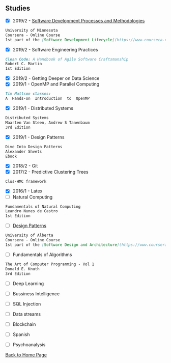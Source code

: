 ## Studies
- [x] 2019/2 - [Software Development Processes and Methodologies](https://www.coursera.org/learn/software-processes/)
```markdown
University of Minnesota
Coursera - Online Course
1st part of the [Software Development Lifecycle](https://www.coursera.org/specializations/software-development-lifecycle) specialization
```
- [x] 2019/2 - Software Engineering Practices
```markdown
Clean Code: A Handbook of Agile Software Craftsmanship
Robert C. Martin
1st Edition
```
- [x] 2019/2 - Getting Deeper on Data Science
- [x] 2019/1 - OpenMP and Parallel Computing
```markdown
Tim Mattson classes:
A  Hands-on  Introduction  to  OpenMP
```
- [x] 2019/1 - Distributed Systems
```markdown
Distributed Systems
Maarten Van Steen, Andrew S Tanenbaum
3rd Edition
```
- [x] 2019/1 - Design Patterns 
```markdown
Dive Into Design Patterns
Alexander Shvets
Ebook
```
- [x] 2018/2 - Git
- [x] 2017/2 - Predictive Clustering Trees
```markdown
Clus-HMC framework
```
- [x] 2016/1 - Latex
- [ ] Natural Computing 
```markdown
Fundamentals of Natural Computing
Leandro Nunes de Castro
1st Edition
```
- [ ] [Design Patterns](https://www.coursera.org/learn/object-oriented-design) 
```markdown
University of Alberta
Coursera - Online Course
1st part of the [Software Design and Architecture](https://www.coursera.org/specializations/software-design-architecture) specialization
```
- [ ] Fundamentals of Algorithms
```markdown
The Art of Computer Programming - Vol 1
Donald E. Knuth
3rd Edition
```
- [ ] Deep Learning
- [ ] Bussiness Intelligence
- [ ] SQL Injection
- [ ] Data streams
- [ ] Blockchain
- [ ] Spanish
- [ ] Psychoanalysis


[Back to Home Page](https://bzamith.github.io/)
